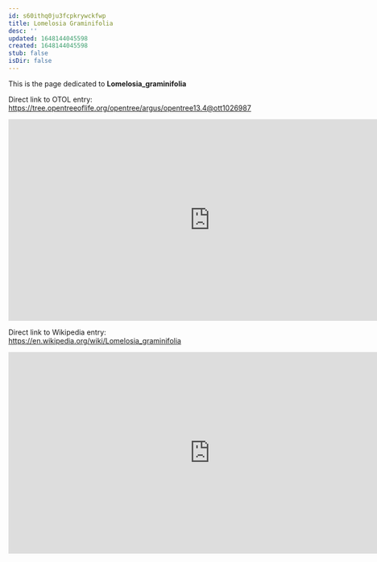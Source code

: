 ```yaml
---
id: s60ithq0ju3fcpkrywckfwp
title: Lomelosia Graminifolia
desc: ''
updated: 1648144045598
created: 1648144045598
stub: false
isDir: false
---
```

This is the page dedicated to **Lomelosia_graminifolia**


Direct link to OTOL entry: https://tree.opentreeoflife.org/opentree/argus/opentree13.4@ott1026987



<html>
    <body>
    <iframe src="https://tree.opentreeoflife.org/opentree/argus/opentree13.4@ott1026987"
    width="800" height="400" frameborder="0" allowfullscreen> </iframe>
    </body>
</html>
    


Direct link to Wikipedia entry: https://en.wikipedia.org/wiki/Lomelosia_graminifolia



<html>
    <body>
    <iframe src="https://en.wikipedia.org/wiki/Lomelosia_graminifolia"
    width="800" height="400" frameborder="0" allowfullscreen> </iframe>
    </body>
</html>
    
